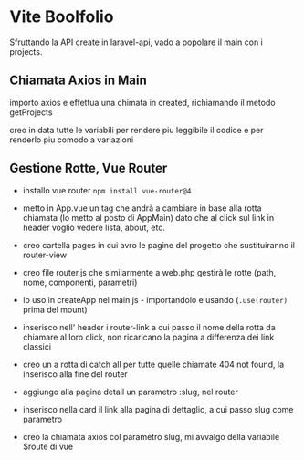 # Vite Boolfolio

Sfruttando la API create in laravel-api, vado a popolare il main con i projects.

## Chiamata Axios in Main

importo axios e effettua una chimata in created, richiamando il metodo getProjects

creo in data tutte le variabili per rendere piu leggibile il codice e per renderlo piu comodo a variazioni

## Gestione Rotte, Vue Router

- installo vue router `npm install vue-router@4`

- metto in App.vue un tag che andrà a cambiare in base alla rotta chiamata (lo metto al posto di AppMain) dato che al click sul link in header voglio vedere lista, about, etc.

- creo cartella pages in cui avro le pagine del progetto che sustituiranno il router-view

- creo file router.js che similarmente a web.php gestirà le rotte (path, nome, componenti, parametri)

- lo uso in createApp nel main.js - importandolo e usando (`.use(router)` prima del mount)

- inserisco nell' header i router-link a cui passo il nome della rotta da chiamare al loro click, non ricaricano la pagina a differenza dei link classici

- creo un a rotta di catch all per tutte quelle chiamate 404 not found, la inserisco alla fine del router

- aggiungo alla pagina detail un parametro :slug, nel router

- inserisco nella card il link alla pagina di dettaglio, a cui passo slug come parametro

- creo la chiamata axios col parametro slug, mi avvalgo della variabile $route di vue
